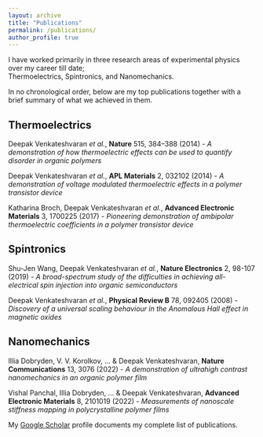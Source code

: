 ```yaml
---
layout: archive
title: "Publications"
permalink: /publications/
author_profile: true
---
```

I have worked primarily in three research areas of experimental physics over my career till date;  
Thermoelectrics, Spintronics, and Nanomechanics.  

In no chronological order, below are my top publications together with a brief summary of what we achieved in them. 

## Thermoelectrics

Deepak Venkateshvaran *et al.*, **Nature** 515, 384–388 (2014) - *A demonstration of how thermoelectric effects can be used to quantify disorder in organic polymers*  

Deepak Venkateshvaran *et al.*, **APL Materials** 2, 032102 (2014) - *A demonstration of voltage modulated thermoelectric effects in a polymer transistor device*  

Katharina Broch, Deepak Venkateshvaran *et al.*, **Advanced Electronic Materials** 3, 1700225 (2017) - *Pioneering demonstration of ambipolar thermoelectric coefficients in a polymer transistor device*  
 

## Spintronics 

Shu-Jen Wang, Deepak Venkateshvaran *et al.*, **Nature Electronics** 2, 98-107 (2019) - *A broad-spectrum study of the difficulties in achieving all-electrical spin injection into organic semiconductors*  

Deepak Venkateshvaran *et al.*, **Physical Review B** 78, 092405 (2008) - *Discovery of a universal scaling behaviour in the Anomalous Hall effect in magnetic oxides*  

## Nanomechanics

Illia Dobryden, V. V. Korolkov, ... & Deepak Venkateshvaran, **Nature Communications** 13, 3076 (2022) - *A demonstration of ultrahigh contrast nanomechanics in an organic polymer film*   

Vishal Panchal, Illia Dobryden, ... & Deepak Venkateshvaran, **Advanced Electronic Materials** 8, 2101019 (2022) - *Measurements of nanoscale stiffness mapping in polycrystalline polymer films*  


My [Google Scholar](https://scholar.google.co.uk/citations?user=otuUyXIAAAAJ&hl=en) profile documents my complete list of publications.
